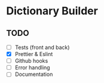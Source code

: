 # Dictionary Builder

## TODO
- [ ] Tests (front and back)
- [x] Prettier & Eslint
- [ ] Github hooks
- [ ] Error handling
- [ ] Documentation
